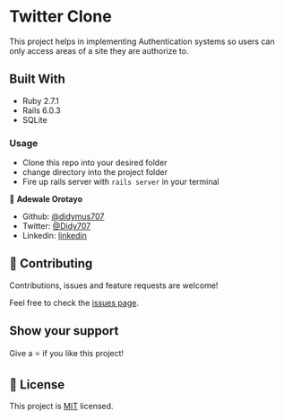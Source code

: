 # Twitter Clone

This project helps in implementing Authentication systems so users can only access areas of a site they are authorize to.

## Built With

- Ruby 2.7.1
- Rails 6.0.3
- SQLite

### Usage
- Clone this repo into your desired folder
- change directory into the project folder
- Fire up rails server with `rails server` in your terminal


👤 **Adewale Orotayo**

- Github: [@didymus707](https://github.com/didymus707)
- Twitter: [@Didy707](https://twitter.com/didy707)
- Linkedin: [linkedin](https://linkedin.com/adewale-thomas-orotayo)

## 🤝 Contributing

Contributions, issues and feature requests are welcome!

Feel free to check the [issues page](https://github.com/https://github.com/didymus707/re-former/issues).

## Show your support

Give a ⭐️ if you like this project!

## 📝 License

This project is [MIT](LICENSE.txt) licensed.
